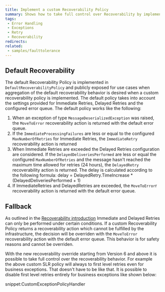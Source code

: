 ```yaml
---
title: Implement a custom Recoverability Policy
summary: Shows how to take full control over Recoverability by implementing a Recoverability Policy
tags:
 - Error Handling
 - Exceptions
 - Retry
 - Recoverability
redirects:
related:
 - samples/faulttolerance
---
```


## Default Recoverability

The default Recoverability Policy is implemented in `DefaultRecoverabilityPolicy` and publicly exposed for use cases when aggregation of the default recoverability behavior is desired when a custom recoverability policy is implemented. The default policy takes into account the settings provided for Immediate Retries, Delayed Retries and the configured error queue. The default policy works like the following:

1. When an exception of type `MessageDeserializedException` was raised, the `MoveToError` recoverability action is returned with the default error queue.
2. If the `ImmediateProcessingFailures` are less or equal to the configured `MaxNumberOfRetries` for Immediate Retries, the `ImmediateRetry` recoverability action is returned
3. When Immediate Retries are exceeded the Delayed Retries configuration are considered. If the `DelayedDeliveriesPerformed` are less or equal the configured `MaxNumberOfRetries` and the message hasn't reached the maximum time allowed for retries (24 hours), the `DelayedRetry` recoverability action is returned. The delay is calculated according to the following formula:
delay = DelayedRetry.TimeIncrease * (DelayedDeliveriesPerformed + 1)
4. If ImmediateRetries and DelayedRetries are exceeded, the `MoveToError`r recoverability action is returned with the default error queue.

## Fallback

As outlined in the [Recoverability introduction](/nservicebus/recoverability/) Immediate and Delayed Retries can only be performed under certain conditions. If a custom Recoverability Policy returns a recoverability action which cannot be fulfilled by the infrastructure, the decision will be overriden with the `MoveToError` recoverability action with the default error queue. This behavior is for safety reasons and cannot be overriden.




With the new recoverability override starting from Version 6 and above it is possible to take full control over the recoverability behavior. For example the above custom SLR policy will always to first level retries even for business exceptions. That doesn't have to be like that. It is possible to disable first level retries entirely for business exceptions like shown below:

snippet:CustomExceptionPolicyHandler
